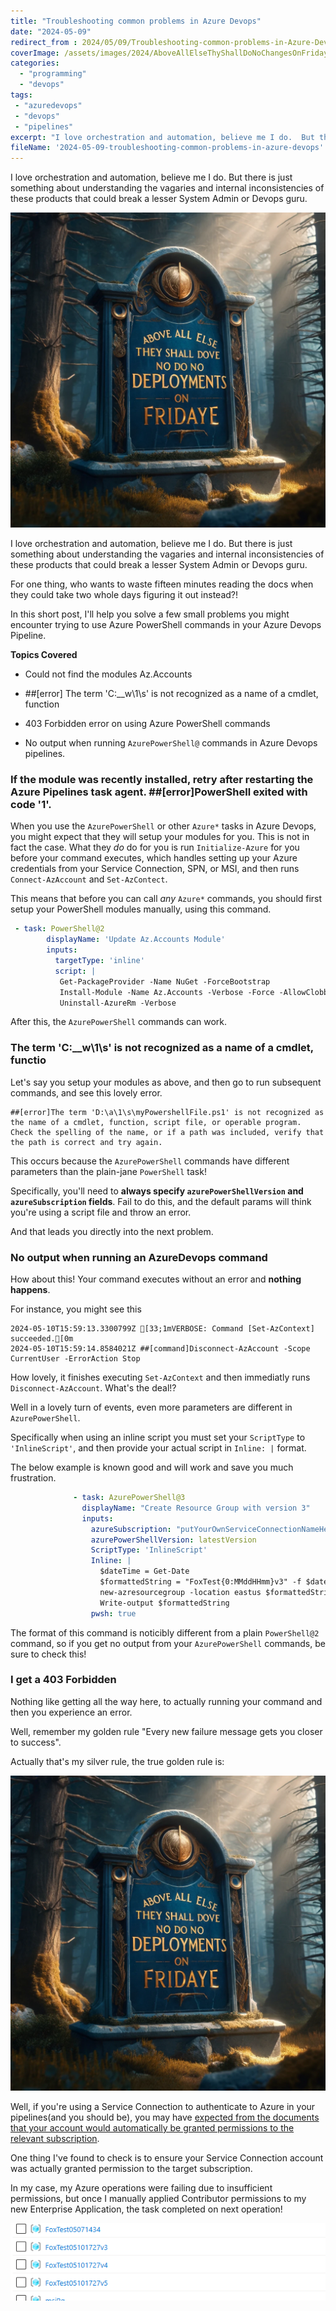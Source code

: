 ```yaml
---
title: "Troubleshooting common problems in Azure Devops"
date: "2024-05-09"
redirect_from : 2024/05/09/Troubleshooting-common-problems-in-Azure-Devops
coverImage: /assets/images/2024/AboveAllElseThyShallDoNoChangesOnFriday.webp
categories: 
  - "programming"
  - "devops"
tags: 
 - "azuredevops" 
 - "devops" 
 - "pipelines"
excerpt: "I love orchestration and automation, believe me I do.  But there is just something about understanding the vagaries and internal inconsistencies of these products that could break a lesser System Admin or Devops guru."
fileName: '2024-05-09-troubleshooting-common-problems-in-azure-devops'
---
```

I love orchestration and automation, believe me I do.  But there is just something about understanding the vagaries and internal inconsistencies of these products that could break a lesser System Admin or Devops guru.

![Header for this post, reads 'How To Make GitHub Button'](../assets/images/2024/AboveAllElseThyShallDoNoChangesOnFriday.webp) 

I love orchestration and automation, believe me I do.  But there is just something about understanding the vagaries and internal inconsistencies of these products that could break a lesser System Admin or Devops guru.  

For one thing, who wants to waste fifteen minutes reading the docs when they could take two whole days figuring it out instead?!

In this short post, I'll help you solve a few small problems you might encounter trying to use Azure PowerShell commands in your Azure Devops Pipeline.


 **Topics Covered**
* Could not find the modules Az.Accounts

* ##[error] The term 'C:\__w\1\s' is not recognized as a name of a cmdlet, function

* 403 Forbidden error on using Azure PowerShell commands

* No output when running `AzurePowerShell@` commands in Azure Devops pipelines.

### If the module was recently installed, retry after restarting the Azure Pipelines task agent. ##[error]PowerShell exited with code '1'.

When you use the `AzurePowerShell` or other `Azure*` tasks in Azure Devops, you might expect that they will setup your modules for you.  This is not in fact the case.  What they *do* do for you is run `Initialize-Azure` for you before your command executes, which handles setting up your Azure credentials from your Service Connection, SPN, or MSI, and then runs `Connect-AzAccount` and `Set-AzContect`.  

This means that before you can call *any* `Azure*` commands, you should first setup your PowerShell modules manually, using this command.

```yaml
 - task: PowerShell@2
        displayName: 'Update Az.Accounts Module'
        inputs:
          targetType: 'inline'
          script: |
           Get-PackageProvider -Name NuGet -ForceBootstrap
           Install-Module -Name Az.Accounts -Verbose -Force -AllowClobber
           Uninstall-AzureRm -Verbose
```

After this, the `AzurePowerShell` commands can work.  

### The term 'C:\__w\1\s' is not recognized as a name of a cmdlet, functio

Let's say you setup your modules as above, and then go to run subsequent commands, and see this lovely error. 

```
##[error]The term 'D:\a\1\s\myPowershellFile.ps1' is not recognized as the name of a cmdlet, function, script file, or operable program. Check the spelling of the name, or if a path was included, verify that the path is correct and try again.
```

This occurs because the `AzurePowerShell` commands have different parameters than the plain-jane `PowerShell` task!

Specifically, you'll need to **always specify `azurePowerShellVersion` and `azureSubscription` fields**.  Fail to do this, and the default params will think you're using a script file and throw an error.

And that leads you directly into the next problem.

### No output when running an AzureDevops command

How about this!  Your command executes without an error and **nothing happens**.

For instance, you might see this

```
2024-05-10T15:59:13.3300799Z [33;1mVERBOSE: Command [Set-AzContext] succeeded.[0m
2024-05-10T15:59:14.8584021Z ##[command]Disconnect-AzAccount -Scope CurrentUser -ErrorAction Stop
```

How lovely, it finishes executing `Set-AzContext` and then immediatly runs `Disconnect-AzAccount`.  What's the deal!?

Well in a lovely turn of events, even more parameters are different in `AzurePowerShell`.  

Specifically when using an inline script you must set your `ScriptType` to `'InlineScript'`, and then provide your actual script in `Inline: |` format.  

The below example is known good and will work and save you much frustration.

```yaml
              - task: AzurePowerShell@3
                displayName: "Create Resource Group with version 3"
                inputs:
                  azureSubscription: "putYourOwnServiceConnectionNameHere"
                  azurePowerShellVersion: latestVersion
                  ScriptType: 'InlineScript'
                  Inline: |
                    $dateTime = Get-Date
                    $formattedString = "FoxTest{0:MMddHHmm}v3" -f $dateTime
                    new-azresourcegroup -location eastus $formattedString -verbose
                    Write-output $formattedString
                  pwsh: true
```

The format of this command is noticibly different from a plain `PowerShell@2` command, so if you get no output from your `AzurePowerShell` commands, be sure to check this!

### I get a 403 Forbidden

Nothing like getting all the way here, to actually running your command and then you experience an error.  

Well, remember my golden rule "Every new failure message gets you closer to success".

Actually that's my silver rule, the true golden rule is:

![1](../assets/images/2024/AboveAllElseThyShallDoNoChangesOnFriday.webp) 

Well, if you're using a Service Connection to authenticate to Azure in your pipelines(and you should be), you may have [expected from the documents that your account would automatically be granted permissions to the relevant subscription](https://learn.microsoft.com/en-us/azure/devops/pipelines/release/azure-rm-endpoint?view=azure-devops#insufficient-privileges-to-complete-the-operation).

One thing I've found to check is to ensure your Service Connection account was actually granted permission to the target subscription.  

In my case, my Azure operations were failing due to insufficient permissions, but once I manually applied Contributor permissions to my new Enterprise Application, the task completed on next operation!

![1](../assets/images/2024/newRgsCreated.png)

